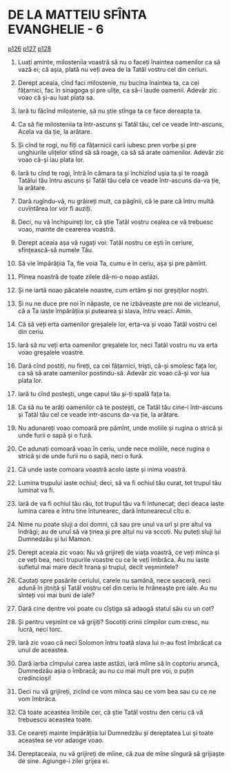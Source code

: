 # DE LA MATTEIU SFÎNTA EVANGHELIE - 6
[p126](src/p126.jpg) [p127](src/p127.jpg) [p128](src/p128.jpg)
<!-- CAP. 6 2. Milosteniia. 5. Rugăciunea. 14. Ertăciunea fraților. 16. Post. 19. Comoara. 20. Pre săraci să miluiască. 24. Dumnedzău și bogățiia. 25. Grijă de bucate și de veșminte. 33. Împărățiia lui Dumnedzău și dereptatea. -->

1. Luați aminte, milosteniia voastră să nu o faceți înaintea oamenilor ca să vază ei; că așia, plată nu veți avea de la Tatăl vostru cel din ceriuri.

2. Derept aceaia, cînd faci milostenie, nu bucina înaintea ta, ca cei fățarnici, fac în sinagoga și pre ulițe, ca să-i laude oamenii. Adevăr zic voao că și-au luat plata sa.

3. Iară tu făcînd milostenie, să nu știe stînga ta ce face dereapta ta.

4. Ca să fie milosteniia ta într-ascuns și Tatăl tău, cel ce veade într-ascuns, Acela va da ție, la arătare.

5. Și cînd te rogi, nu fiți ca fățarnicii carii iubesc pren vorbe și pre unghiurile ulițelor stînd să să roage, ca să să arate oamenilor. Adevăr zic voao că-și iau plata lor.

6. Iară tu cînd te rogi, întră în cămara ta și închizînd ușia ta și te roagă Tatălui tău întru ascuns și Tatăl tău cela ce veade într-ascuns da-va ție, la arătare.

7. Dară rugîndu-vă, nu grăireți mult, ca păgînii, că le pare că întru multă cuvîntărea lor vor fi auziți.

8. Deci, nu vă închipuireți lor, că știe Tatăl vostru cealea ce vă trebuesc voao, mainte de cearerea voastră.

9. Derept aceaia așa vă rugați voi: Tatăl nostru ce ești în ceriure, sfințească-să numele Tău.

10. Să vie împărățiia Ta, fie voia Ta, cumu e în ceriu, așa și pre pămînt.

11. Pîinea noastră de toate zilele dă-ni-o noao astăzi.

12. Și ne iartă noao păcatele noastre, cum ertăm și noi greșiților noștri.

13. Și nu ne duce pre noi în năpaste, ce ne izbăveaște pre noi de vicleanul, că a Ta iaste împărățiia și putearea și slava, întru veaci. Amin.

14. Că să veți erta oamenilor greșalele lor, erta-va și voao Tatăl vostru cel din ceriu.

15. lară să nu veți erta oamenilor greșalele lor, neci Tatăl vostru nu va erta voao greșalele voastre.

16. Dară cînd postiți, nu fireți, ca cei fățarnici, triști, că-și smolesc fața lor, ca să să arate oamenilor postindu-să. Adevăr zic voao că-și vor lua plata lor.

17. Iară tu cînd postești, unge capul tău și-ți spală fața ta.

18. Ca să nu te arăți oamenilor că te postești, ce Tatăl tău cine-i într-ascuns și Tatăl tău cel ce veade intr-ascuns da-va ție, la arătare.

19. Nu adunareți voao comoară pre pămînt, unde moliile și rugina o strică și unde furii o sapă și o fură.

20. Ce adunați comoară voao în ceriu, unde nece moliile, nece rugina o strică și de unde furii nu o sapă, neci o fură.

21. Că unde iaste comoara voastră acolo iaste și inima voastră.

22. Lumina trupului iaste ochiul; deci, să va fi ochiul tău curat, tot trupul tău luminat va fi.

23. Iară de va fi ochiul tău rău, tot trupul tău va fi întunecat; deci deaca iaste lumina carea e întru tine întunearec, dară întunearecul cîtu e.

24. Nime nu poate sluji a doi domni, că sau pre unul va urî și pre altul va îndrăgi; au de unul să va ținea și pre altul nu va sccoti. Nu puteți sluji lui Dumnedzău și lui Mamon.

25. Derept aceaia zic voao: Nu vă grijireți de viața voastră, ce veți mînca și ce veți bea, neci trupurile voastre cu ce le veți îmbrăca. Au nu iaste sufletul mai mare decît hrana și trupul, decît veșmintele?

26. Cautați spre pasările ceriului, carele nu samănă, nece seaceră, neci adună în jitniță și Tatăl vostru cel din ceriu le hrăneaște pre iale. Au nu sînteți voi mai buni de iale?

27. Dară cine dentre voi poate cu cîștiga să adaogă statul său cu un cot?

28. Și pentru veșmînt ce vă grijiți? Socotiți crinii cîmpilor cum cresc, nu lucră, neci torc.

29. Iară zic voao că neci Solomon întru toată slava lui n-au fost îmbrăcat ca unul de aceastea.

30. Dară iarba cîmpului carea iaste astăzi, iară mîine să în coptoriu aruncă, Dumnedzău așia o îmbracă; au nu cu mai mult pre voi, o puțin credincioși!

31. Deci nu vă grijireți, zicînd ce vom mînca sau ce vom bea sau cu ce ne vom îmbrăca.

32. Că toate aceastea limbile cer, că știe Tatăl vostru den ceriu că vă trebuescu aceastea toate.

33. Ce ceareți mainte împărățiia lui Dumnedzău și dereptatea Lui și toate aceastea se vor adaoge voao.

34. Dereptaceaia, nu vă grijireți de mîine, că zua de mîne sîngură să grijiaște de sine. Agiunge-i zilei grijea ei.
